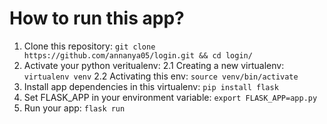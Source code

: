# How to run this app?

1. Clone this repository: `git clone https://github.com/annanya05/login.git && cd login/`
2. Activate your python veritualenv:
2.1 Creating a new virtualenv: `virtualenv venv`
2.2 Activating this env: `source venv/bin/activate`
3. Install app dependencies in this virtualenv: `pip install flask`
4. Set FLASK_APP in your environment variable: `export FLASK_APP=app.py`
5. Run your app: `flask run`
